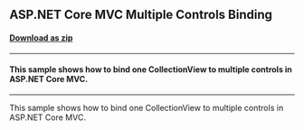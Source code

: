 ## ASP.NET Core MVC Multiple Controls Binding
#### [Download as zip](https://downgit.github.io/#/home?url=https://github.com/GrapeCity/ComponentOne-ASPNET-MVC-Samples/tree/master/HowTo/CollectionView/MultipleControlsBinding)
____
#### This sample shows how to bind one CollectionView to multiple controls in ASP.NET Core MVC.
____
This sample shows how to bind one CollectionView to multiple controls in ASP.NET Core MVC.
